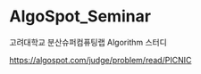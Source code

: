 ﻿AlgoSpot_Seminar
==================
고려대학교 분산슈퍼컴퓨팅랩 Algorithm 스터디

https://algospot.com/judge/problem/read/PICNIC